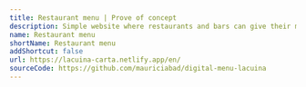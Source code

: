 ```yaml
---
title: Restaurant menu | Prove of concept
description: Simple website where restaurants and bars can give their menus to the cients by a QR code in the table. It has a CRM where they can easily upload their menus without technical knowladge. This avoids touching phisical cards and stop the spread of COVID-19. Due to the technologies used (Gatsby.js and Netlify CRM) deploying this is 100% free.
name: Restaurant menu
shortName: Restaurant menu
addShortcut: false
url: https://lacuina-carta.netlify.app/en/
sourceCode: https://github.com/mauriciabad/digital-menu-lacuina
---
```

